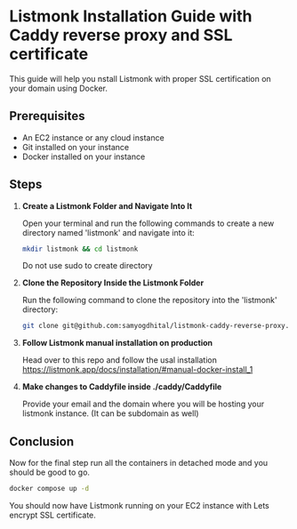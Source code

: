 # Listmonk Installation Guide with Caddy reverse proxy and SSL certificate

This guide will help you nstall Listmonk with proper SSL certification on your domain using Docker.

## Prerequisites

- An EC2 instance or any cloud instance
- Git installed on your instance
- Docker installed on your instance

## Steps

1. **Create a Listmonk Folder and Navigate Into It**

   Open your terminal and run the following commands to create a new directory named 'listmonk' and navigate into it:

   ```bash
   mkdir listmonk && cd listmonk
   ```

   Do not use sudo to create directory

2. **Clone the Repository Inside the Listmonk Folder**

   Run the following command to clone the repository into the 'listmonk' directory:

   ```bash
   git clone git@github.com:samyogdhital/listmonk-caddy-reverse-proxy.git .
   ```

3. **Follow Listmonk manual installation on production**

   Head over to this repo and follow the usal installation https://listmonk.app/docs/installation/#manual-docker-install_1

4. **Make changes to Caddyfile inside ./caddy/Caddyfile**

   Provide your email and the domain where you will be hosting your listmonk instance. (It can be subdomain as well)

## Conclusion

Now for the final step run all the containers in detached mode and you should be good to go.

```bash
docker compose up -d
```

You should now have Listmonk running on your EC2 instance with Lets encrypt SSL certificate.
